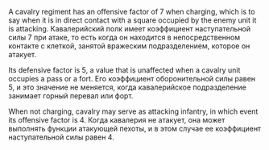 
A cavalry regiment has an offensive factor of 7 when charging, which is to say when it is in direct contact with a square occupied by the enemy unit it is attacking.
Кавалерийский полк имеет коэффициент наступательной силы 7 при атаке, то есть когда он находится в непосредственном контакте с клеткой, занятой вражеским подразделением, которое он атакует.

Its defensive factor is 5, a value that is unaffected when a cavalry unit occupies a pass or a fort.
Его коэффициент оборонительной силы равен 5, и это значение не меняется, когда кавалерийское подразделение занимает горный перевал или форт.

When not charging, cavalry may serve as attacking infantry, in which event its offensive factor is 4.
Когда кавалерия не атакует, она может выполнять функции атакующей пехоты, и в этом случае ее коэффициент наступательной силы равен 4.
